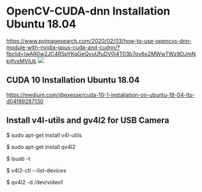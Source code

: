 # OpenCV-CUDA-dnn Installation Ubuntu 18.04
https://www.pyimagesearch.com/2020/02/03/how-to-use-opencvs-dnn-module-with-nvidia-gpus-cuda-and-cudnn/?fbclid=IwAR0w2JC4R5pYKqGeQvuUfuDV0j4T03b7oy6o2MWwTWz9DJmNkijfvsMViUk
![](https://pyimagesearch.com/wp-content/uploads/2020/02/opencv_dnn_gpu_header.png)

## CUDA 10 Installation Ubuntu 18.04
https://medium.com/@exesse/cuda-10-1-installation-on-ubuntu-18-04-lts-d04f89287130

## Install v4l-utils and gv4l2  for USB Camera
$ sudo apt-get install v4l-utils

$ sudo apt-get install qv4l2

$ lsusb -t

$ v4l2-ctl --list-devices

$ qv4l2 -d /dev/video1
